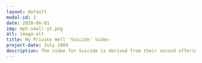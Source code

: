 ```yaml
---
layout: default
modal-id: 3
date: 2020-06-01
img: mph-small-yt.png
alt: image-alt
title: My Private Hell 'Suicide' Video
project-date: July 2009
description: The video for Suicide is derived from their second offering, "Suicide EP." Filmed and directed by Jakob Jensen at the old warehouse of guitar sponsor Coffin Case, the band is captured in a live element that invokes drama, frustration and reality. Check out My Private Hell's Official video for <a href="https://www.youtube.com/watch?v=MuR2TlijYPE">Suicide</a> on YouTube.
---
```

